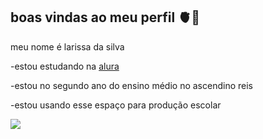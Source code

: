 ## boas vindas ao meu perfil 🫀🖤

meu nome é larissa da silva

-estou estudando na [alura](https://www.alura.com.br)

-estou no segundo ano do ensino médio no ascendino reis

-estou usando esse espaço para produção escolar

![](https://media1.tenor.com/m/Cuu-B33YBJcAAAAC/tim%C3%A3o.gif)
